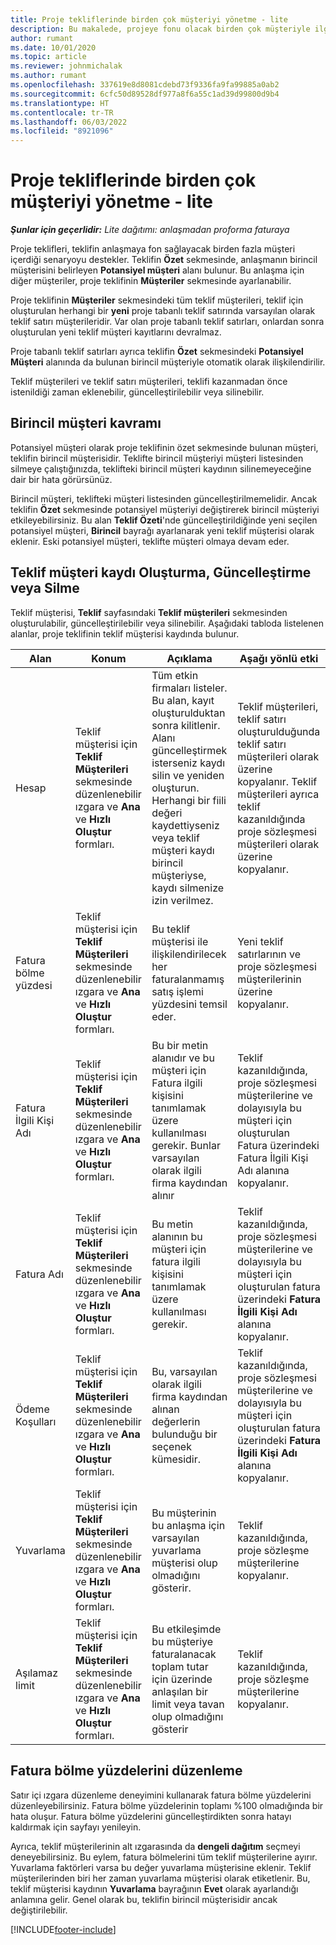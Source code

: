 ```yaml
---
title: Proje tekliflerinde birden çok müşteriyi yönetme - lite
description: Bu makalede, projeye fonu olacak birden çok müşteriyle ilgili teklifleri çalışma hakkında bilgiler yer alır. (Sales)
author: rumant
ms.date: 10/01/2020
ms.topic: article
ms.reviewer: johnmichalak
ms.author: rumant
ms.openlocfilehash: 337619e8d8081cdebd73f9336fa9fa99885a0ab2
ms.sourcegitcommit: 6cfc50d89528df977a8f6a55c1ad39d99800d9b4
ms.translationtype: HT
ms.contentlocale: tr-TR
ms.lasthandoff: 06/03/2022
ms.locfileid: "8921096"
---
```

# <a name="manage-multiple-customers-on-project-quotes---lite"></a>Proje tekliflerinde birden çok müşteriyi yönetme - lite

_**Şunlar için geçerlidir:** Lite dağıtımı: anlaşmadan proforma faturaya_

Proje teklifleri, teklifin anlaşmaya fon sağlayacak birden fazla müşteri içerdiği senaryoyu destekler. Teklifin **Özet** sekmesinde, anlaşmanın birincil müşterisini belirleyen **Potansiyel müşteri** alanı bulunur. Bu anlaşma için diğer müşteriler, proje teklifinin **Müşteriler** sekmesinde ayarlanabilir.

Proje teklifinin **Müşteriler** sekmesindeki tüm teklif müşterileri, teklif için oluşturulan herhangi bir **yeni** proje tabanlı teklif satırında varsayılan olarak teklif satırı müşterileridir. Var olan proje tabanlı teklif satırları, onlardan sonra oluşturulan yeni teklif müşteri kayıtlarını devralmaz.

Proje tabanlı teklif satırları ayrıca teklifin **Özet** sekmesindeki **Potansiyel Müşteri** alanında da bulunan birincil müşteriyle otomatik olarak ilişkilendirilir.

Teklif müşterileri ve teklif satırı müşterileri, teklifi kazanmadan önce istenildiği zaman eklenebilir, güncelleştirilebilir veya silinebilir.

## <a name="concept-of-a-primary-customer"></a>Birincil müşteri kavramı

Potansiyel müşteri olarak proje teklifinin özet sekmesinde bulunan müşteri, teklifin birincil müşterisidir. Teklifte birincil müşteriyi müşteri listesinden silmeye çalıştığınızda, teklifteki birincil müşteri kaydının silinemeyeceğine dair bir hata görürsünüz.

Birincil müşteri, teklifteki müşteri listesinden güncelleştirilmemelidir. Ancak teklifin **Özet** sekmesinde potansiyel müşteriyi değiştirerek birincil müşteriyi etkileyebilirsiniz. Bu alan **Teklif Özeti**'nde güncelleştirildiğinde yeni seçilen potansiyel müşteri, **Birincil** bayrağı ayarlanarak yeni teklif müşterisi olarak eklenir. Eski potansiyel müşteri, teklifte müşteri olmaya devam eder.

## <a name="create-update-or-delete-a-quote-customer-record"></a>Teklif müşteri kaydı Oluşturma, Güncelleştirme veya Silme

Teklif müşterisi, **Teklif** sayfasındaki **Teklif müşterileri** sekmesinden oluşturulabilir, güncelleştirilebilir veya silinebilir. Aşağıdaki tabloda listelenen alanlar, proje teklifinin teklif müşterisi kaydında bulunur.

| **Alan** | **Konum** | **Açıklama** | **Aşağı yönlü etki** |
| --- | --- | --- | --- |
| Hesap | Teklif müşterisi için **Teklif Müşterileri** sekmesinde düzenlenebilir ızgara ve **Ana** ve **Hızlı Oluştur** formları. | Tüm etkin firmaları listeler. Bu alan, kayıt oluşturulduktan sonra kilitlenir. Alanı güncelleştirmek isterseniz kaydı silin ve yeniden oluşturun. Herhangi bir fiili değeri kaydettiyseniz veya teklif müşteri kaydı birincil müşteriyse, kaydı silmenize izin verilmez. | Teklif müşterileri, teklif satırı oluşturulduğunda teklif satırı müşterileri olarak üzerine kopyalanır. Teklif müşterileri ayrıca teklif kazanıldığında proje sözleşmesi müşterileri olarak üzerine kopyalanır. |
| Fatura bölme yüzdesi | Teklif müşterisi için **Teklif Müşterileri** sekmesinde düzenlenebilir ızgara ve **Ana** ve **Hızlı Oluştur** formları. | Bu teklif müşterisi ile ilişkilendirilecek her faturalanmamış satış işlemi yüzdesini temsil eder. | Yeni teklif satırlarının ve proje sözleşmesi müşterilerinin üzerine kopyalanır. |
| Fatura İlgili Kişi Adı | Teklif müşterisi için **Teklif Müşterileri** sekmesinde düzenlenebilir ızgara ve **Ana** ve **Hızlı Oluştur** formları. | Bu bir metin alanıdır ve bu müşteri için Fatura ilgili kişisini tanımlamak üzere kullanılması gerekir. Bunlar varsayılan olarak ilgili firma kaydından alınır | Teklif kazanıldığında, proje sözleşmesi müşterilerine ve dolayısıyla bu müşteri için oluşturulan Fatura üzerindeki Fatura İlgili Kişi Adı alanına kopyalanır. |
| Fatura Adı | Teklif müşterisi için **Teklif Müşterileri** sekmesinde düzenlenebilir ızgara ve **Ana** ve **Hızlı Oluştur** formları. | Bu metin alanının bu müşteri için fatura ilgili kişisini tanımlamak üzere kullanılması gerekir. | Teklif kazanıldığında, proje sözleşmesi müşterilerine ve dolayısıyla bu müşteri için oluşturulan fatura üzerindeki **Fatura İlgili Kişi Adı** alanına kopyalanır. |
| Ödeme Koşulları | Teklif müşterisi için **Teklif Müşterileri** sekmesinde düzenlenebilir ızgara ve **Ana** ve **Hızlı Oluştur** formları. | Bu, varsayılan olarak ilgili firma kaydından alınan değerlerin bulunduğu bir seçenek kümesidir. | Teklif kazanıldığında, proje sözleşmesi müşterilerine ve dolayısıyla bu müşteri için oluşturulan fatura üzerindeki **Fatura İlgili Kişi Adı** alanına kopyalanır. |
| Yuvarlama | Teklif müşterisi için **Teklif Müşterileri** sekmesinde düzenlenebilir ızgara ve **Ana** ve **Hızlı Oluştur** formları. | Bu müşterinin bu anlaşma için varsayılan yuvarlama müşterisi olup olmadığını gösterir. | Teklif kazanıldığında, proje sözleşme müşterilerine kopyalanır. |
| Aşılamaz limit | Teklif müşterisi için **Teklif Müşterileri** sekmesinde düzenlenebilir ızgara ve **Ana** ve **Hızlı Oluştur** formları. | Bu etkileşimde bu müşteriye faturalanacak toplam tutar için üzerinde anlaşılan bir limit veya tavan olup olmadığını gösterir | Teklif kazanıldığında, proje sözleşme müşterilerine kopyalanır. |

## <a name="editing-billing-split-percentages"></a>Fatura bölme yüzdelerini düzenleme

Satır içi ızgara düzenleme deneyimini kullanarak fatura bölme yüzdelerini düzenleyebilirsiniz. Fatura bölme yüzdelerinin toplamı %100 olmadığında bir hata oluşur. Fatura bölme yüzdelerini güncelleştirdikten sonra hatayı kaldırmak için sayfayı yenileyin.

Ayrıca, teklif müşterilerinin alt ızgarasında da **dengeli dağıtım** seçmeyi deneyebilirsiniz. Bu eylem, fatura bölmelerini tüm teklif müşterilerine ayırır. Yuvarlama faktörleri varsa bu değer yuvarlama müşterisine eklenir. Teklif müşterilerinden biri her zaman yuvarlama müşterisi olarak etiketlenir. Bu, teklif müşterisi kaydının **Yuvarlama** bayrağının **Evet** olarak ayarlandığı anlamına gelir. Genel olarak bu, teklifin birincil müşterisidir ancak değiştirilebilir.


[!INCLUDE[footer-include](../../includes/footer-banner.md)]
